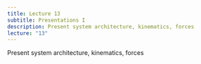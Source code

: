 ```yaml
---
title: Lecture 13
subtitle: Presentations I
description: Present system architecture, kinematics, forces
lecture: "13"
---
```


Present system architecture, kinematics, forces
